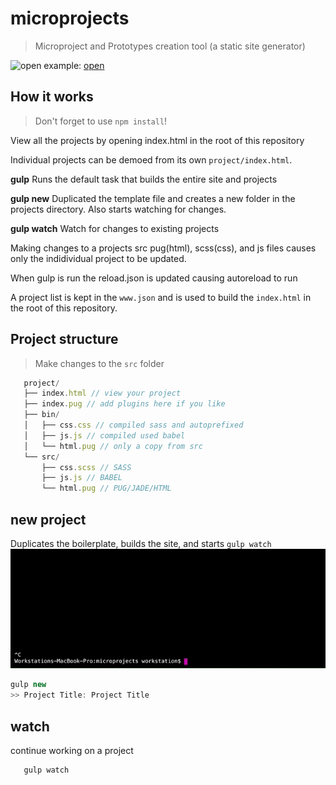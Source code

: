 # microprojects
> Microproject and Prototypes creation tool (a static site generator)

![open](./example.gif)
example: [open](https://sean-codes.github.io/microprojects)


## How it works
> Don't forget to use `npm install`!

View all the projects by opening index.html in the root of this repository

Individual projects can be demoed from its own `project/index.html`.

**gulp** Runs the default task that builds the entire site and projects

**gulp new** Duplicated the template file and creates a new folder in the projects directory. Also starts watching for changes.

**gulp watch** Watch for changes to existing projects

Making changes to a projects src pug(html), scss(css), and js files causes only the indidividual project to be updated.

When gulp is run the reload.json is updated causing autoreload to run

A project list is kept in the `www.json` and is used to build the `index.html` in the root of this repository.

## Project structure
> Make changes to the `src` folder
```.js
   project/
   ├── index.html // view your project
   ├── index.pug // add plugins here if you like
   ├── bin/
   │   ├── css.css // compiled sass and autoprefixed
   │   ├── js.js // compiled used babel
   │   └── html.pug // only a copy from src
   └── src/
       ├── css.scss // SASS
       ├── js.js // BABEL
       └── html.pug // PUG/JADE/HTML
```


## new project
Duplicates the boilerplate, builds the site, and starts `gulp watch`
![open](./new.gif)

```.js
gulp new
>> Project Title: Project Title
```

## watch
continue working on a project
```.js
   gulp watch
```
